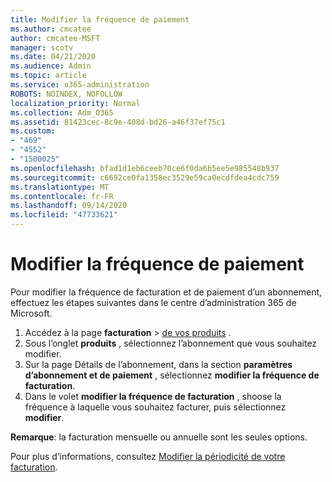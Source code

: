 ```yaml
---
title: Modifier la fréquence de paiement
ms.author: cmcatee
author: cmcatee-MSFT
manager: scotv
ms.date: 04/21/2020
ms.audience: Admin
ms.topic: article
ms.service: o365-administration
ROBOTS: NOINDEX, NOFOLLOW
localization_priority: Normal
ms.collection: Adm_O365
ms.assetid: 81423cec-8c9e-408d-bd26-a46f37ef75c1
ms.custom:
- "469"
- "4552"
- "1500025"
ms.openlocfilehash: bfad1d1eb6ceeb70ce6f0da6b5ee5e985548b937
ms.sourcegitcommit: c6692ce0fa1358ec3529e59ca0ecdfdea4cdc759
ms.translationtype: MT
ms.contentlocale: fr-FR
ms.lasthandoff: 09/14/2020
ms.locfileid: "47733621"
---
```

# <a name="change-how-often-you-pay"></a>Modifier la fréquence de paiement

Pour modifier la fréquence de facturation et de paiement d’un abonnement, effectuez les étapes suivantes dans le centre d’administration 365 de Microsoft.

1. Accédez à la page **facturation**  >  [de vos produits](https://go.microsoft.com/fwlink/p/?linkid=842054) .
2. Sous l’onglet **produits** , sélectionnez l’abonnement que vous souhaitez modifier. 
3. Sur la page Détails de l’abonnement, dans la section **paramètres d’abonnement et de paiement** , sélectionnez **modifier la fréquence de facturation**.
4. Dans le volet **modifier la fréquence de facturation** , shoose la fréquence à laquelle vous souhaitez facturer, puis sélectionnez **modifier**.

**Remarque**: la facturation mensuelle ou annuelle sont les seules options.

Pour plus d’informations, consultez [Modifier la périodicité de votre facturation](https://docs.microsoft.com/microsoft-365/commerce/billing-and-payments/change-payment-frequency).
